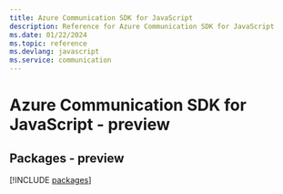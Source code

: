 ```yaml
---
title: Azure Communication SDK for JavaScript
description: Reference for Azure Communication SDK for JavaScript
ms.date: 01/22/2024
ms.topic: reference
ms.devlang: javascript
ms.service: communication
---
```

# Azure Communication SDK for JavaScript - preview
## Packages - preview
[!INCLUDE [packages](communication-index.md)]